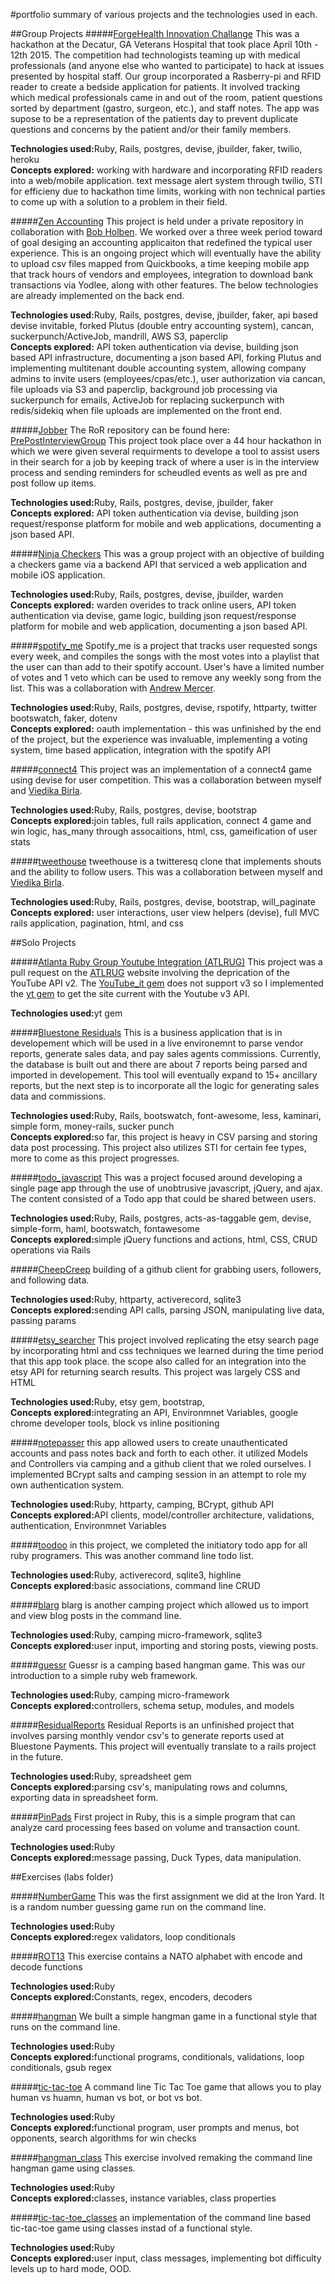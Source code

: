 #portfolio
summary of various projects and the technologies used in each.

##Group Projects
#####[ForgeHealth Innovation Challange](https://github.com/innovation-health/inno-be)
This was a hackathon at the Decatur, GA Veterans Hospital that took place April 10th - 12th 2015. The competition had technologists teaming up with medical professionals (and anyone else who wanted to participate) to hack at issues presented by hospital staff. Our group incorporated a Rasberry-pi and RFID reader to create a bedside application for patients. It involved tracking which medical professionals came in and out of the room, patient questions sorted by department (gastro, surgeon, etc.), and staff notes. The app was supose to be a representation of the patients day to prevent duplicate questions and concerns by the patient and/or their family members.

<strong>Technologies used:</strong>Ruby, Rails, postgres, devise, jbuilder, faker, twilio, heroku<br>
<strong>Concepts explored:</strong> working with hardware and incorporating RFID readers into a web/mobile application. text message alert system through twilio, STI for efficieny due to hackathon time limits, working with non technical parties to come up with a solution to a problem in their field.


#####[Zen Accounting](http://development.bholben-zen.divshot.io/)
This project is held under a private repository in collaboration with [Bob Holben](https://github.com/bholben). We worked over a three week period toward of goal desiging an accounting applicaiton that redefined the typical user experience. This is an ongoing project which will eventually have the ability to upload csv files mapped from Quickbooks, a time keeping mobile app that track hours of vendors and employees, integration to download bank transactions via Yodlee, along with other features. The below technologies are already implemented on the back end.

<strong>Technologies used:</strong>Ruby, Rails, postgres, devise, jbuilder, faker, api based devise invitable, forked Plutus (double entry accounting system), cancan, suckerpunch/ActiveJob, mandrill, AWS S3, paperclip<br>
<strong>Concepts explored:</strong> API token authentication via devise, building json based API infrastructure, documenting a json based API, forking Plutus and implementing multitenant double accounting system, allowing company admins to invite users (employees/cpas/etc.), user authorization via cancan, file uploads via S3 and paperclip, background job processing via suckerpunch for emails, ActiveJob for replacing suckerpunch with redis/sidekiq when file uploads are implemented on the front end.


#####[Jobber](http://development.bholben-jobber.divshot.io/#/signin)
The RoR repository can be found here: [PrePostInterviewGroup](https://github.com/PrePostInterviewGroup/PrePostInterviewGroup) This project took place over a 44 hour hackathon in which we were given several requirments to develope a tool to assist users in their search for a job by keeping track of where a user is in the interview process and sending reminders for scheudled events as well as pre and post follow up items.

<strong>Technologies used:</strong>Ruby, Rails, postgres, devise, jbuilder, faker<br>
<strong>Concepts explored:</strong> API token authentication via devise, building json request/response platform for mobile and web applications, documenting a json based API. 


#####[Ninja Checkers](https://github.com/brossetti1/Checkers_RB)
This was a group project with an objective of building a checkers game via a backend API that serviced a web application and mobile iOS application. 

<strong>Technologies used:</strong>Ruby, Rails, postgres, devise, jbuilder, warden<br>
<strong>Concepts explored:</strong> warden overides to track online users, API token authentication via devise, game logic, building json request/response platform for mobile and web application, documenting a json based API.


#####[spotify_me](https://github.com/brossetti1/spotify_me)
Spotify_me is a project that tracks user requested songs every week, and compiles the songs with the most votes into a playlist that the user can than add to their spotify account. User's have a limited number of votes and 1 veto which can be used to remove any weekly song from the list. This was a collaboration with [Andrew Mercer](https://github.com/chubeesah).

<strong>Technologies used:</strong>Ruby, Rails, postgres, devise, rspotify, httparty, twitter bootswatch, faker, dotenv<br>
<strong>Concepts explored:</strong> oauth implementation - this was unfinished by the end of the project, but the experience was invaluable, implementing a voting system, time based application, integration with the spotify API

#####[connect4](https://github.com/brossetti1?tab=repositories)
This project was an implementation of a connect4 game using devise for user competition. This was a collaboration between myself and [Viedika Birla](https://github.com/birla22v).

<strong>Technologies used:</strong>Ruby, Rails, postgres, devise, bootstrap<br>
<strong>Concepts explored:</strong>join tables, full rails application, connect 4 game and win logic, has_many through assocaitions, html, css, gameification of user stats


#####[tweethouse](https://github.com/brossetti1/tweethouse)
tweethouse is a twitteresq clone that implements shouts and the ability to follow users. This was a collaboration between myself and [Viedika Birla](https://github.com/birla22v).

<strong>Technologies used:</strong>Ruby, Rails, postgres, devise, bootstrap, will_paginate<br>
<strong>Concepts explored:</strong> user interactions, user view helpers (devise), full MVC rails application, pagination, html, and css



##Solo Projects

#####[Atlanta Ruby Group Youtube Integration (ATLRUG)](https://github.com/brossetti1/atlrug4)
This project was a pull request on the [ATLRUG](http://www.atlrug.com/) website involving the deprication of the YouTube API v2. The [YouTube_it gem](https://github.com/kylejginavan/youtube_it) does not support v3 so I implemented the [yt gem](https://github.com/Fullscreen/yt) to get the site current with the Youtube v3 API. 

<strong>Technologies used:</strong>yt gem<br>

#####[Bluestone Residuals](https://github.com/brossetti1/BluestoneResiduals)
This is a business application that is in developement which will be used in a live environemnt to parse vendor reports, generate sales data, and pay sales agents commissions. Currently, the database is built out and there are about 7 reports being parsed and imported in developement. This tool will eventually expand to 15+ ancillary reports, but the next step is to incorporate all the logic for generating sales data and commissions.

<strong>Technologies used:</strong>Ruby, Rails, bootswatch, font-awesome, less, kaminari, simple form, money-rails, sucker punch<br>
<strong>Concepts explored:</strong>so far, this project is heavy in CSV parsing and storing data post processing. This project also utilizes STI for certain fee types, more to come as this project progresses. 


#####[todo_javascript](https://github.com/brossetti1/todo_javascript)
This was a project focused around developing a single page app through the use of unobtrusive javascript, jQuery, and ajax. The content consisted of a Todo app that could be shared between users.

<strong>Technologies used:</strong>Ruby, Rails, postgres, acts-as-taggable gem, devise, simple-form, haml, bootswatch, fontawesome<br>
<strong>Concepts explored:</strong>simple jQuery functions and actions, html, CSS, CRUD operations via Rails


#####[CheepCreep](https://github.com/brossetti1/CheepCreep)
building of a github client for grabbing users, followers, and following data. 

<strong>Technologies used:</strong>Ruby, httparty, activerecord, sqlite3 <br>
<strong>Concepts explored:</strong>sending API calls, parsing JSON, manipulating live data, passing params


#####[etsy_searcher](https://github.com/brossetti1/etsy_searcher)
This project involved replicating the etsy search page by incorporating html and css techniques we learned during the time period that this app took place. the scope also called for an integration into the etsy API for returning search results. This project was largely CSS and HTML


<strong>Technologies used:</strong>Ruby, etsy gem, bootstrap, <br>
<strong>Concepts explored:</strong>integrating an API, Environmnet Variables, google chrome developer tools, block vs inline positioning


#####[notepasser](https://github.com/brossetti1/notepasser)
this app allowed users to create unauthenticated accounts and pass notes back and forth to each other. it utilized Models and Controllers via camping and a github client that we roled ourselves. I implemented BCrypt salts and camping session in an attempt to role my own authentication system.

<strong>Technologies used:</strong>Ruby, httparty, camping, BCrypt, github API <br>
<strong>Concepts explored:</strong>API clients, model/controller architecture, validations, authentication, Environmnet Variables


#####[toodoo](https://github.com/brossetti1/toodoo)
in this project, we completed the initiatory todo app for all ruby programers. This was another command line todo list.


<strong>Technologies used:</strong>Ruby, activerecord, sqlite3, highline <br>
<strong>Concepts explored:</strong>basic associations, command line CRUD


#####[blarg](https://github.com/brossetti1/blarg)
blarg is another camping project which allowed us to import and view blog posts in the command line.

<strong>Technologies used:</strong>Ruby, camping micro-framework, sqlite3 <br>
<strong>Concepts explored:</strong>user input, importing and storing posts, viewing posts.


#####[guessr](https://github.com/brossetti1/guessr)
Guessr is a camping based hangman game. This was our introduction to a simple ruby web framework. 

<strong>Technologies used:</strong>Ruby, camping micro-framework <br>
<strong>Concepts explored:</strong>controllers, schema setup, modules, and models


#####[ResidualReports](https://github.com/brossetti1/ResidualReports)
Residual Reports is an unfinished project that involves parsing monthly vendor csv's to generate reports used at Bluestone Payments. This project will eventually translate to a rails project in the future.

<strong>Technologies used:</strong>Ruby, spreadsheet gem <br>
<strong>Concepts explored:</strong>parsing csv's, manipulating rows and columns, exporting data in spreadsheet form.


#####[PinPads](https://github.com/brossetti1/PinPads)
First project in Ruby, this is a simple program that can analyze card processing fees based on volume and transaction count. 

<strong>Technologies used:</strong>Ruby <br>
<strong>Concepts explored:</strong>message passing, Duck Types, data manipulation.


##Exercises (labs folder)

#####[NumberGame](https://github.com/brossetti1/labs/tree/master/01-05/complete)
This was the first assignment we did at the Iron Yard. It is a random number guessing game run on the command line.

<strong>Technologies used:</strong>Ruby <br>
<strong>Concepts explored:</strong>regex validators, loop conditionals


#####[ROT13](https://github.com/brossetti1/labs/tree/master/01-06)
This exercise contains a NATO alphabet with encode and decode functions

<strong>Technologies used:</strong>Ruby <br>
<strong>Concepts explored:</strong>Constants, regex, encoders, decoders


#####[hangman](https://github.com/brossetti1/labs/tree/master/01-07)
We built a simple hangman game in a functional style that runs on the command line.

<strong>Technologies used:</strong>Ruby <br>
<strong>Concepts explored:</strong>functional programs, conditionals, validations, loop conditionals, gsub regex


#####[tic-tac-toe](https://github.com/brossetti1/labs/tree/master/01-08)
A command line Tic Tac Toe game that allows you to play human vs huamn, human vs bot, or bot vs bot.

<strong>Technologies used:</strong>Ruby <br>
<strong>Concepts explored:</strong>functional program, user prompts and menus, bot opponents, search algorithms for win checks


#####[hangman_class](https://github.com/brossetti1/labs/tree/master/01-13)
This exercise involved remaking the command line hangman game using classes.

<strong>Technologies used:</strong>Ruby <br>
<strong>Concepts explored:</strong>classes, instance variables, class properties


#####[tic-tac-toe_classes](https://github.com/brossetti1/labs/tree/master/01-15)
an implementation of the command line based tic-tac-toe game using classes instad of a functional style. 

<strong>Technologies used:</strong>Ruby <br>
<strong>Concepts explored:</strong>user input, class messages, implementing bot difficulty levels up to hard mode, OOD.